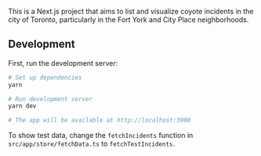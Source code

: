 This is a Next.js project that aims to list and visualize coyote incidents in the city of Toronto, particularly in the Fort York and City Place neighborhoods.

## Development

First, run the development server:

```bash
# Set up dependencies
yarn

# Run development server
yarn dev

# The app will be available at http://localhost:3000
```

To show test data, change the `fetchIncidents` function in `src/app/store/fetchData.ts` to `fetchTestIncidents`.
